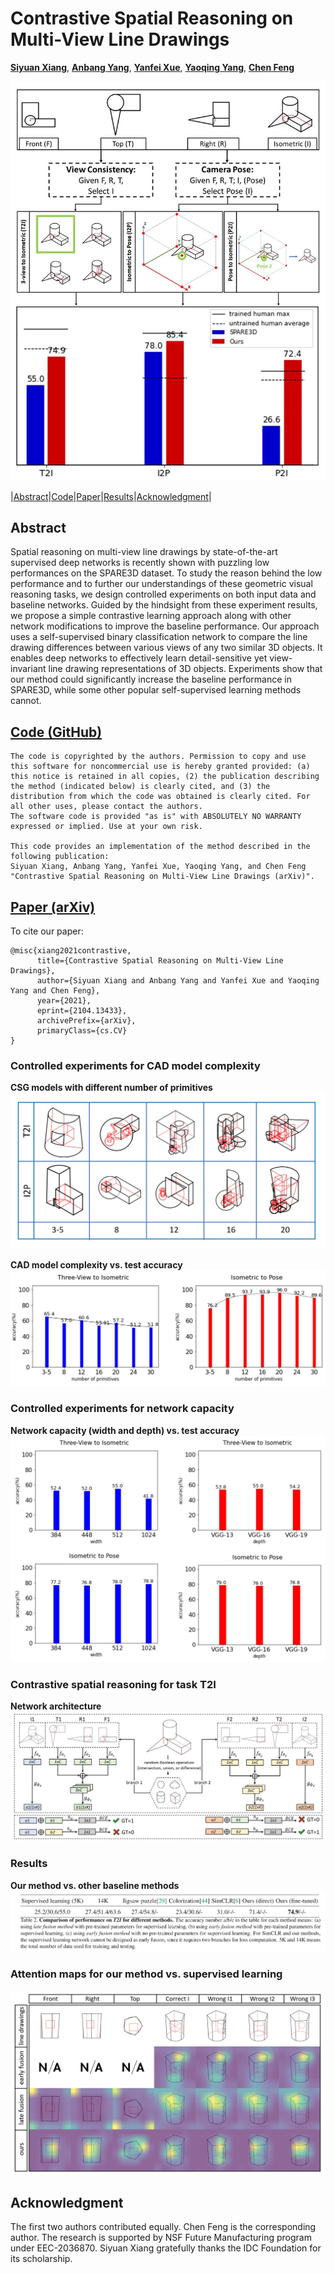 
# Contrastive Spatial Reasoning on Multi-View Line Drawings

[**Siyuan Xiang**](https://www.linkedin.com/in/siyuanxiang/), [**Anbang Yang**](https://www.linkedin.com/in/anbang-yang/), [**Yanfei Xue**](https://www.linkedin.com/in/yanfei-xue-a6aa511b2/), [**Yaoqing Yang**](https://sites.google.com/site/yangyaoqingcmu/), [**Chen Feng**](https://engineering.nyu.edu/faculty/chen-feng)

![Overview](https://raw.githubusercontent.com/ai4ce/Contrastive-SPARE3D/main/docs/figs/teaser_fig_cut.jpg?token=AKI7ZKME7LQP3J77RHTC6R3ASRRXK)


|[Abstract](#abstract)|[Code](#code-github)|[Paper](#paper-arxiv)|[Results](#results)|[Acknowledgment](#acknowledgment)|

## Abstract
Spatial reasoning on multi-view line drawings by state-of-the-art supervised deep networks is recently shown with puzzling low performances on the SPARE3D dataset. To study the reason behind the low performance and to further our understandings of these geometric visual reasoning tasks, we design controlled experiments on both input data and baseline networks. Guided by the hindsight from these experiment results, we propose a simple contrastive learning approach along with other network modifications to improve the baseline performance. Our approach uses a self-supervised binary classification network to compare the line drawing differences between various views of any two similar 3D objects. It enables deep networks to effectively learn detail-sensitive yet view-invariant line drawing representations of 3D objects. Experiments show that our method could significantly increase the baseline performance in SPARE3D, while some other popular self-supervised learning methods cannot.

## [Code (GitHub)](https://github.com/ai4ce/Contrastive-SPARE3D)
```
The code is copyrighted by the authors. Permission to copy and use this software for noncommercial use is hereby granted provided: (a) this notice is retained in all copies, (2) the publication describing the method (indicated below) is clearly cited, and (3) the distribution from which the code was obtained is clearly cited. For all other uses, please contact the authors.
The software code is provided "as is" with ABSOLUTELY NO WARRANTY expressed or implied. Use at your own risk.

This code provides an implementation of the method described in the following publication: 
Siyuan Xiang, Anbang Yang, Yanfei Xue, Yaoqing Yang, and Chen Feng    
"Contrastive Spatial Reasoning on Multi-View Line Drawings (arXiv)". 
``` 
## [Paper (arXiv)](https://arxiv.org/abs/2104.13433)
To cite our paper:
```
@misc{xiang2021contrastive,
      title={Contrastive Spatial Reasoning on Multi-View Line Drawings}, 
      author={Siyuan Xiang and Anbang Yang and Yanfei Xue and Yaoqing Yang and Chen Feng},
      year={2021},
      eprint={2104.13433},
      archivePrefix={arXiv},
      primaryClass={cs.CV}
}
```

### Controlled experiments for CAD model complexity
**CSG models with different number of primitives**
![env](https://raw.githubusercontent.com/ai4ce/Contrastive-SPARE3D/main/docs/figs/model_complexity_examples.JPG?token=AKI7ZKNUMDRUPT3UVKE25FDASRSEK)

**CAD model complexity vs. test accuracy**
![rel](https://raw.githubusercontent.com/ai4ce/Contrastive-SPARE3D/main/docs/figs/CSG_results.JPG?token=AKI7ZKOWZZFGDL77MUBSQGDASRSOM)

### Controlled experiments for network capacity
**Network capacity (width and depth) vs. test accuracy**
![rel](https://raw.githubusercontent.com/ai4ce/Contrastive-SPARE3D/main/docs/figs/width_depth_cropped.JPG?token=AKI7ZKNWOF2EYJ7LLOMT6TLASRSTS)


### Contrastive spatial reasoning for task T2I 
**Network architecture**
![net](https://raw.githubusercontent.com/ai4ce/Contrastive-SPARE3D/main/docs/figs/network_architecture_simple_model.JPG?token=AKI7ZKILZXQLTMR24WAYBXDASRSZW)

### Results
**Our method vs. other baseline methods**
![Baseline_curve](https://raw.githubusercontent.com/ai4ce/Contrastive-SPARE3D/main/docs/figs/contrastive_vs_other.JPG?token=AKI7ZKKVE56N2Y7MK5JQA7LASRTA4)

### Attention maps for our method vs. supervised learning
![attn](https://raw.githubusercontent.com/ai4ce/Contrastive-SPARE3D/main/docs/figs/attention_example.JPG?token=AKI7ZKL7NU7MPKBDTEYNXVDASRTF6)

## Acknowledgment
The first two authors contributed equally. Chen Feng is the corresponding author. The research is supported by NSF Future Manufacturing program under EEC-2036870. Siyuan Xiang gratefully thanks the IDC Foundation for its scholarship. 
